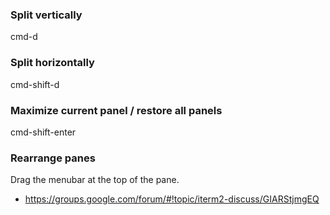 ### Split vertically
cmd-d

### Split horizontally
cmd-shift-d

### Maximize current panel / restore all panels
cmd-shift-enter

### Rearrange panes
Drag the menubar at the top of the pane.

* https://groups.google.com/forum/#!topic/iterm2-discuss/GIARStjmgEQ